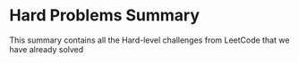 # Hard Problems Summary

This summary contains all the Hard-level challenges from LeetCode that we have already solved

